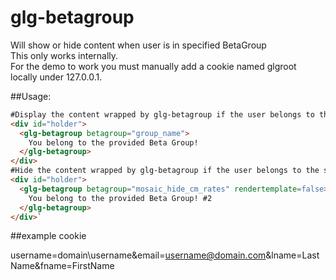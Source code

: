 glg-betagroup
=================
  Will show or hide content when user is in specified BetaGroup</br>
  This only works internally.</br>
  For the demo to work you must manually add a cookie named glgroot locally under 127.0.0.1.



##Usage:
```html
#Display the content wrapped by glg-betagroup if the user belongs to the specified group
<div id="holder">
  <glg-betagroup betagroup="group_name">
    You belong to the provided Beta Group!
  </glg-betagroup>
</div>
#Hide the content wrapped by glg-betagroup if the user belongs to the specified group
<div id="holder">
  <glg-betagroup betagroup="mosaic_hide_cm_rates" rendertemplate=false>
    You belong to the provided Beta Group! #2
  </glg-betagroup>
</div>`
```
##example cookie

  username=domain\username&email=username@domain.com&lname=LastName&fname=FirstName
